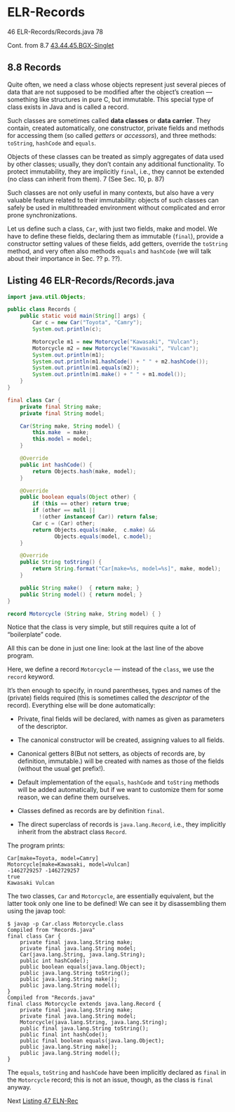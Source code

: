 # ELR-Records
46 ELR-Records/Records.java 78  

Cont. from 8.7 [43.44.45.BGX-Singlet](https://github.com/Java-PJATK/43.44.45.BGX-Singlet/)

## 8.8 Records 

Quite often, we need a class whose objects represent just several pieces of data that are not supposed to be modified after the object’s creation — something like structures in pure C, but immutable. This special type of class exists in Java and is called a record. 

Such classes are sometimes called **data classes** or **data carrier**. They contain, created automatically, one constructor, private fields and methods for accessing them (so called _getters_ or _accessors_), and three methods: `toString`, `hashCode` and `equals`. 

Objects of these classes can be treated as simply aggregates of data used by other classes; usually, they don’t contain any additional functionality. To protect immutability, they are implicitly `final`, i.e., they cannot be extended (no class can inherit from them). 7 (See Sec. 10, p. 87)

Such classes are not only useful in many contexts, but also have a very valuable feature related to their immutability: objects of such classes can safely be used in multithreaded environment without complicated and error prone synchronizations.

Let us define such a class, `Car`, with just two fields, make and model. We have to define these fields, declaring them as immutable (`final`), provide a constructor setting
values of these fields, add getters, override the `toString` method, and very often also methods `equals` and `hashCode` (we will talk about their importance in Sec. ?? p. ??).

## Listing 46 ELR-Records/Records.java  

```java 
import java.util.Objects;

public class Records {
    public static void main(String[] args) {
        Car c = new Car("Toyota", "Camry");
        System.out.println(c);

        Motorcycle m1 = new Motorcycle("Kawasaki", "Vulcan");
        Motorcycle m2 = new Motorcycle("Kawasaki", "Vulcan");
        System.out.println(m1);
        System.out.println(m1.hashCode() + " " + m2.hashCode());
        System.out.println(m1.equals(m2));
        System.out.println(m1.make() + " " + m1.model());
    }
}

final class Car {
    private final String make;
    private final String model;

    Car(String make, String model) {
        this.make  = make;
        this.model = model;
    }

    @Override
    public int hashCode() {
        return Objects.hash(make, model);
    }

    @Override
    public boolean equals(Object other) {
        if (this == other) return true;
        if (other == null ||
          !(other instanceof Car)) return false;
        Car c = (Car) other;
        return Objects.equals(make,  c.make) &&
               Objects.equals(model, c.model);
    }

    @Override
    public String toString() {
        return String.format("Car[make=%s, model=%s]", make, model);
    }

    public String make()  { return make; }
    public String model() { return model; }
}

record Motorcycle (String make, String model) { }
```

Notice that the class is very simple, but still requires quite a lot of “boilerplate” code.

All this can be done in just one line: look at the last line of the above program. 

Here, we define a record `Motorcycle` — instead of the `class`, we use the `record` keyword. 

It’s then enough to specify, in round parentheses, types and names of the (private) fields required (this is sometimes called the _descriptor_ of the record). Everything else will be done automatically:  

* Private, final fields will be declared, with names as given as parameters of the descriptor.
  
* The canonical constructor will be created, assigning values to all fields.

* Canonical getters 8(But not setters, as objects of records are, by definition, immutable.) will be created with names as those of the fields (without the usual get prefix!).
    
* Default implementation of the `equals`, `hashCode` and `toString` methods will be added automatically, but if we want to customize them for some reason, we can define them ourselves.

* Classes defined as records are by definition `final`.

* The direct superclass of records is `java.lang.Record`, i.e., they implicitly inherit from the abstract class `Record`.

The program prints:

```
Car[make=Toyota, model=Camry]
Motorcycle[make=Kawasaki, model=Vulcan]
-1462729257 -1462729257
true
Kawasaki Vulcan
```

The two classes, `Car` and `Motorcycle`, are essentially equivalent, but the latter took only one line to be defined! We can see it by disassembling them using the javap tool:  

```
$ javap -p Car.class Motorcycle.class
Compiled from "Records.java"
final class Car {
    private final java.lang.String make;
    private final java.lang.String model;
    Car(java.lang.String, java.lang.String);
    public int hashCode();
    public boolean equals(java.lang.Object);
    public java.lang.String toString();
    public java.lang.String make();
    public java.lang.String model();
}
Compiled from "Records.java"
final class Motorcycle extends java.lang.Record {
    private final java.lang.String make;
    private final java.lang.String model;
    Motorcycle(java.lang.String, java.lang.String);
    public final java.lang.String toString();
    public final int hashCode();
    public final boolean equals(java.lang.Object);
    public java.lang.String make();
    public java.lang.String model();
}
```

The `equals`, `toString` and `hashCode` have been implicitly declared as `final` in the `Motorcycle` record; this is not an issue, though, as the class is `final` anyway.


Next [Listing 47 ELN-Rec](https://github.com/Java-PJATK/47.ELN-Rec)

